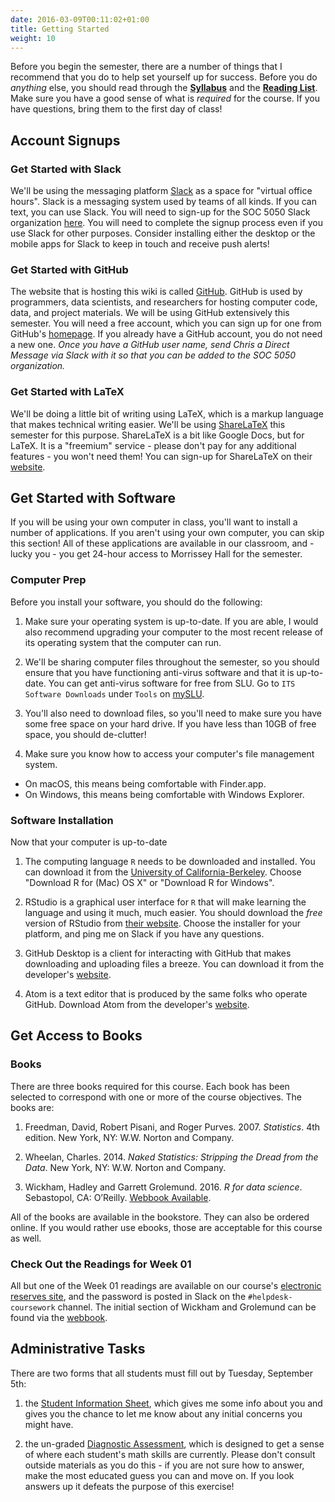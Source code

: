 ```yaml
---
date: 2016-03-09T00:11:02+01:00
title: Getting Started
weight: 10
---
```


Before you begin the semester, there are a number of things that I recommend that you do to help set yourself up for success. Before you do *anything* else, you should read through the [**Syllabus**](https://github.com/slu-soc5050/Core-Documents/blob/master/syllabus.pdf) and the [**Reading List**](https://github.com/slu-soc5050/Core-Documents/blob/master/reading-list.pdf). Make sure you have a good sense of what is *required* for the course. If you have questions, bring them to the first day of class!

## Account Signups
### Get Started with Slack
We'll be using the messaging platform [Slack](https://slack.com) as a space for "virtual office hours". Slack is a messaging system used by teams of all kinds. If you can text, you can use Slack. You will need to sign-up for the SOC 5050 Slack organization [here](https://join.slack.com/t/slu-soc5050/signup). You will need to complete the signup process even if you use Slack for other purposes. Consider installing either the desktop or the mobile apps for Slack to keep in touch and receive push alerts!

### Get Started with GitHub
The website that is hosting this wiki is called [GitHub](https://github.com/). GitHub is used by programmers, data scientists, and researchers for hosting computer code, data, and project materials. We will be using GitHub extensively this semester. You will need a free account, which you can sign up for one from GitHub's [homepage](https://github.com/). If you already have a GitHub account, you do not need a new one. *Once you have a GitHub user name, send Chris a Direct Message via Slack with it so that you can be added to the SOC 5050 organization.*

### Get Started with LaTeX
We'll be doing a little bit of writing using LaTeX, which is a markup language that makes technical writing easier. We'll be using  [ShareLaTeX](https://www.sharelatex.com) this semester for this purpose. ShareLaTeX is a bit like Google Docs, but for LaTeX. It is a "freemium" service - please don't pay for any additional features - you won't need them! You can sign-up for ShareLaTeX on their [website](https://www.sharelatex.com).

## Get Started with Software
If you will be using your own computer in class, you'll want to install a number of applications. If you aren't using your own computer, you can skip this section! All of these applications are available in our classroom, and - lucky you - you get 24-hour access to Morrissey Hall for the semester.

### Computer Prep
Before you install your software, you should do the following:

1. Make sure your operating system is up-to-date. If you are able, I would also recommend upgrading your computer to the most recent release of its operating system that the computer can run.

2. We'll be sharing computer files throughout the semester, so you should ensure that you have functioning anti-virus software and that it is up-to-date. You can get anti-virus software for free from SLU. Go to `ITS Software Downloads` under `Tools` on [mySLU](https://myslu.slu.edu/tools).

3. You'll also need to download files, so you'll need to make sure you have some free space on your hard drive. If you have less than 10GB of free space, you should de-clutter!

4. Make sure you know how to access your computer's file management system.
  - On macOS, this means being comfortable with Finder.app.
  - On Windows, this means being comfortable with Windows Explorer.

### Software Installation
Now that your computer is up-to-date

1. The computing language `R` needs to be downloaded and installed. You can download it from the [University of California-Berkeley](https://cran.cnr.berkeley.edu). Choose "Download R for (Mac) OS X" or "Download R for Windows".

2. RStudio is a graphical user interface for `R` that will make learning the language and using it much, much easier. You should download the *free* version of RStudio from [their website](https://www.rstudio.com/products/rstudio/download/#download). Choose the installer for your platform, and ping me on Slack if you have any questions.

3. GitHub Desktop is a client for interacting with GitHub that makes downloading and uploading files a breeze. You can download it from the developer's [website](http://desktop.github.com).

4. Atom is a text editor that is produced by the same folks who operate GitHub. Download Atom from the developer's [website](http://atom.io).

## Get Access to Books
### Books
There are three books required for this course. Each book has been selected to correspond with one or more of the course objectives. The books are:

1. Freedman, David, Robert Pisani, and Roger Purves. 2007. *Statistics*. 4th edition. New York, NY: W.W. Norton and Company.

2. Wheelan, Charles. 2014. *Naked Statistics: Stripping the Dread from the Data*. New York, NY: W.W. Norton and Company.

3. Wickham, Hadley and Garrett Grolemund. 2016. *R for data science*. Sebastopol, CA: O’Reilly. [Webbook Available](http://r4ds.had.co.nz).

All of the books are available in the bookstore. They can also be ordered online. If you would rather use ebooks, those are acceptable for this course as well.

### Check Out the Readings for Week 01
All but one of the Week 01 readings are available on our course's [electronic reserves site](http://eres.slu.edu/eres/coursepass.aspx?cid=4487), and the password is posted in Slack on the `#helpdesk-coursework` channel. The initial section of Wickham and Grolemund can be found via the [webbook](http://r4ds.had.co.nz).

## Administrative Tasks
There are two forms that all students must fill out by Tuesday, September 5th:

1. the [Student Information Sheet](https://goo.gl/forms/HddqLWd00qz6Qs903), which gives me some info about you and gives you the chance to let me know about any initial concerns you might have.

2. the un-graded [Diagnostic Assessment](https://goo.gl/forms/EgVGaUWu8mys2yBr2), which is designed to get a sense of where each student's math skills are currently. Please don't consult outside materials as you do this - if you are not sure how to answer, make the most educated guess you can and move on. If you look answers up it defeats the purpose of this exercise!